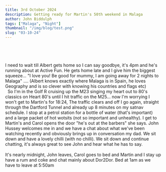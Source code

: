 ```yaml
---
title: 3rd October 2024
description: Getting ready for Martin's 50th weekend in Malaga
author: John Biddulph
tags: ["Malaga", "Night"]
thumbnail: "/img/blog/test.png"
slug: "03-10-24"
---
```


<!-- ::callout
---
icon: https://api.iconify.design/mdi:brain.svg
---
_This_ can be rich text with [MarkDown]{.font-bold.bg-yellow-300.px-2.text-yellow-900}! 
:: -->

# 
\
&nbsp;
\
I need to wait till Albert gets home so I can say goodbye, it's 4pm and he's running about at Active Fun. He gets home late and I give him the biggest squeeze... "I love you! Be good for mummy, I am going away for 2 nights to Malaga" .... (Albert knows exactly where Malaga is in Spain, he loves Geography and is so clever with knowing his countries and flags etc)
\
&nbsp;
So I'm in the Golf R cruising up the M23 singing my heart out to 80's classics on Heart 80's until I hit traffic on the M25... now I'm worrying I won't get to Martin's for 18:24, The traffic clears and off I go again, straight through the Dartford Tunnel and already up 8 minutes on my satnav schedule.
I stop at a petrol station for a bottle of water (that's important) and a large packet of hot wotsits (not so important and unhealthy). I get to Martin's and Carol opens the door "he's out at the barbers" she says. John Hussey welcomes me in and we have a chat about what we've been watching recently and obviously brings up in conversation my dad. We sit down and have a lovely chilli (with no chilli). We sit down and continue chatting, it's always great to see John and hear what he has to say.
\
&nbsp;
\
It's nearly midnight, John leaves, Carol goes to bed and Martin and I stay up have a rum and coke and chat mainly about Dor2Dor. Bed at 1am as we have to leave at 5:50am

